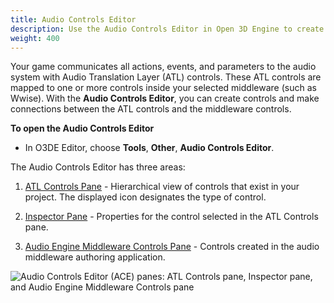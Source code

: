 ```yaml
---
title: Audio Controls Editor
description: Use the Audio Controls Editor in Open 3D Engine to create sound effects for your project.
weight: 400
---
```


Your game communicates all actions, events, and parameters to the audio system with Audio Translation Layer (ATL) controls. These ATL controls are mapped to one or more controls inside your selected middleware (such as Wwise). With the **Audio Controls Editor**, you can create controls and make connections between the ATL controls and the middleware controls.

**To open the Audio Controls Editor**

* In O3DE Editor, choose **Tools**, **Other**, **Audio Controls Editor**.

The Audio Controls Editor has three areas:

1. [ATL Controls Pane](./atl-controls-pane) - Hierarchical view of controls that exist in your project. The displayed icon designates the type of control.

1. [Inspector Pane](./inspector-pane) - Properties for the control selected in the ATL Controls pane.

1. [Audio Engine Middleware Controls Pane](./middleware-pane) - Controls created in the audio middleware authoring application.

![Audio Controls Editor (ACE) panes: ATL Controls pane, Inspector pane, and Audio Engine Middleware Controls pane](/images/user-guide/audio/audio_controls_browser_main.png)

